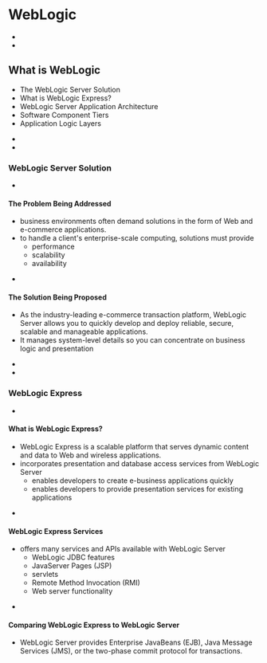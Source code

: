 # WebLogic

-
-
## What is WebLogic
* The WebLogic Server Solution
* What is WebLogic Express?
* WebLogic Server Application Architecture
* Software Component Tiers
* Application Logic Layers






-
-
### WebLogic Server Solution


-
#### The Problem Being Addressed
* business environments often demand solutions in the form of Web and e-commerce applications.
* to handle a client's enterprise-scale computing, solutions must provide
    * performance
    * scalability
    * availability

-
#### The Solution Being Proposed
* As the industry-leading e-commerce transaction platform, WebLogic Server allows you to quickly develop and deploy reliable, secure, scalable and manageable applications.
* It manages system-level details so you can concentrate on business logic and presentation








-
-
### WebLogic Express


-
#### What is WebLogic Express?
* WebLogic Express is a scalable platform that serves dynamic content and data to Web and wireless applications.
* incorporates presentation and database access services from WebLogic Server
  * enables developers to create e-business applications quickly
  * enables developers to provide presentation services for existing applications



-
#### WebLogic Express Services
* offers many services and APIs available with WebLogic Server
  * WebLogic JDBC features
  * JavaServer Pages (JSP)
  * servlets
  * Remote Method Invocation (RMI)
  * Web server functionality



-
#### Comparing WebLogic Express to WebLogic Server
* WebLogic Server provides Enterprise JavaBeans (EJB), Java Message Services (JMS), or the two-phase commit protocol for transactions.